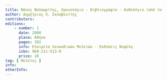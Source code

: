 ```yaml
---
title: Νάνος Βαλαωρίτης, Χρονολόγιο - Βιβλιογραφία - Ανθολόγιο (από το 1933 ως το 1999)
author: Δημήτριος Χ. Σκλαβενίτης
contributors: 
editions: 
    - number: 1
      date: 2000
      place: Αθήνα
      pages: 392
      info: Εταιρεία Λευκαδικών Μελετών - Εκδόσεις Νεφέλη
      isbn: 960-211-513-0
      price: 18
tag: [ Μελέτες ]
info: 
otherInfo:
---
```

